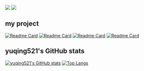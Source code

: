 ![](https://visitor-badge.glitch.me/badge?page_id=yuqing521.readme)
![](http://antzuhl.cn:4000/get/@yuqing521.readme)
## my project
[![Readme Card](https://github-readme-stats.vercel.app/api/pin/?username=YuTools-FE&repo=yu-website)](https://github.com/YuTools-FE/yu-website)
[![Readme Card](https://github-readme-stats.vercel.app/api/pin/?username=YuTools-FE&repo=yu-react-template)](https://github.com/YuTools-FE/yu-react-template)
[![Readme Card](https://github-readme-stats.vercel.app/api/pin/?username=YuTools-FE&repo=)](https://github.com/YuTools-FE/yucli)
[![Readme Card](https://github-readme-stats.vercel.app/api/pin/?username=YuTools-FE&repo=yu-components)](https://github.com/YuTools-FE/yu-components)
## yuqing521's GitHub stats
[![yuqing521's GitHub stats](https://github-readme-stats.vercel.app/api?username=yuqing521)](https://github.com/yuqing521/github-readme-stats)
[![Top Langs](https://github-readme-stats.vercel.app/api/top-langs/?username=yuqing521&layout=compact&hide=html)](https://github.com/yuqing521/github-readme-stats)

